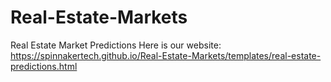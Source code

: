 # Real-Estate-Markets
Real Estate Market Predictions
Here is our website: https://spinnakertech.github.io/Real-Estate-Markets/templates/real-estate-predictions.html
